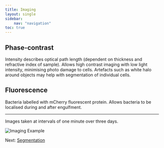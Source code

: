 ```yaml
---
title: Imaging
layout: single
sidebar: 
    nav: "navigation"
toc: true
---
```


## Phase-contrast
Intensity describes optical path length (dependent on thickness and refractive index of sample).
Allows high contrast imaging with low light intensity, minimising photo damage to cells.
Artefacts such as white halo around objects may help with segmentation of individual cells.

## Fluorescence
Bacteria labelled with mCherry fluorescent protein.
Allows bacteria to be localised during and after engulfment.

---


Images taken at intervals of one minute over three days.

![Imaging Example](images/imaging_example.gif)

Next: [Segmentation](../Segmentation/)